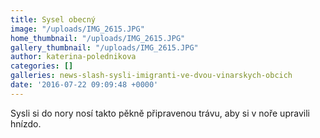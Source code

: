 ```yaml
---
title: Sysel obecný
image: "/uploads/IMG_2615.JPG"
home_thumbnail: "/uploads/IMG_2615.JPG"
gallery_thumbnail: "/uploads/IMG_2615.JPG"
author: katerina-polednikova
categories: []
galleries: news-slash-sysli-imigranti-ve-dvou-vinarskych-obcich
date: '2016-07-22 09:09:48 +0000'
---
```

Sysli si do nory nosí takto pěkně připravenou trávu, aby si v noře
upravili hnízdo.

